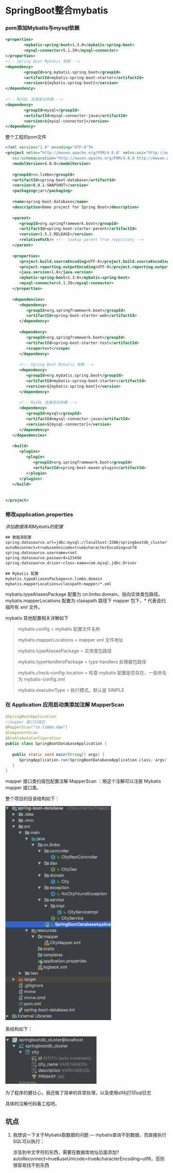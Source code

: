# SpringBoot整合mybatis

### pom添加Mybatis与mysql依赖

```xml
<properties>
        <mybatis-spring-boot>1.3.0</mybatis-spring-boot>
        <mysql-connector>5.1.39</mysql-connector>
</properties>
<!-- Spring Boot Mybatis 依赖 -->
<dependency>
        <groupId>org.mybatis.spring.boot</groupId>
        <artifactId>mybatis-spring-boot-starter</artifactId>
        <version>${mybatis-spring-boot}</version>
</dependency>

<!-- MySQL 连接驱动依赖 -->
<dependency>
        <groupId>mysql</groupId>
        <artifactId>mysql-connector-java</artifactId>
        <version>${mysql-connector}</version>
</dependency>
```

整个工程的pom文件

```xml
<?xml version="1.0" encoding="UTF-8"?>
<project xmlns="http://maven.apache.org/POM/4.0.0" xmlns:xsi="http://www.w3.org/2001/XMLSchema-instance"
   xsi:schemaLocation="http://maven.apache.org/POM/4.0.0 http://maven.apache.org/xsd/maven-4.0.0.xsd">
   <modelVersion>4.0.0</modelVersion>

   <groupId>cn.limbo</groupId>
   <artifactId>spring-boot-database</artifactId>
   <version>0.0.1-SNAPSHOT</version>
   <packaging>jar</packaging>

   <name>spring-boot-database</name>
   <description>Demo project for Spring Boot</description>

   <parent>
      <groupId>org.springframework.boot</groupId>
      <artifactId>spring-boot-starter-parent</artifactId>
      <version>1.5.2.RELEASE</version>
      <relativePath/> <!-- lookup parent from repository -->
   </parent>

   <properties>
      <project.build.sourceEncoding>UTF-8</project.build.sourceEncoding>
      <project.reporting.outputEncoding>UTF-8</project.reporting.outputEncoding>
      <java.version>1.8</java.version>
      <mybatis-spring-boot>1.3.0</mybatis-spring-boot>
      <mysql-connector>5.1.39</mysql-connector>
   </properties>

   <dependencies>
      <dependency>
         <groupId>org.springframework.boot</groupId>
         <artifactId>spring-boot-starter-web</artifactId>
      </dependency>

      <dependency>
         <groupId>org.springframework.boot</groupId>
         <artifactId>spring-boot-starter-test</artifactId>
         <scope>test</scope>
      </dependency>

      <!-- Spring Boot Mybatis 依赖 -->
      <dependency>
         <groupId>org.mybatis.spring.boot</groupId>
         <artifactId>mybatis-spring-boot-starter</artifactId>
         <version>${mybatis-spring-boot}</version>
      </dependency>

      <!-- MySQL 连接驱动依赖 -->
      <dependency>
         <groupId>mysql</groupId>
         <artifactId>mysql-connector-java</artifactId>
         <version>${mysql-connector}</version>
      </dependency>
   </dependencies>

   <build>
      <plugins>
         <plugin>
            <groupId>org.springframework.boot</groupId>
            <artifactId>spring-boot-maven-plugin</artifactId>
         </plugin>
      </plugins>
   </build>


</project>
```

### 修改application.properties

*添加数据库和Mybatis的配置*

```properties
## 数据源配置
spring.datasource.url=jdbc:mysql://localhost:3306/springbootdb_cluster?autoReconnect=true&useUnicode=true&characterEncoding=utf8
spring.datasource.username=root
spring.datasource.password=123456
spring.datasource.driver-class-name=com.mysql.jdbc.Driver

## Mybatis 配置
mybatis.typeAliasesPackage=cn.limbo.domain
mybatis.mapperLocations=classpath:mapper/*.xml
```

mybatis.typeAliasesPackage 配置为 cn.limbo.domain，指向实体类包路径。mybatis.mapperLocations 配置为 classpath 路径下 mapper 包下，* 代表会扫描所有 xml 文件。

mybatis 其他配置相关详解如下

> mybatis.config = mybatis 配置文件名称
>
> mybatis.mapperLocations = mapper xml 文件地址
>
> mybatis.typeAliasesPackage = 实体类包路径
>
> mybatis.typeHandlersPackage = type handlers 处理器包路径
>
> mybatis.check-config-location = 检查 mybatis 配置是否存在，一般命名为 mybatis-config.xml
>
> mybatis.executorType = 执行模式。默认是 SIMPLE

### 在 Application 应用启动类添加注解 MapperScan

```java
@SpringBootApplication
//mapper 接口扫描包
@MapperScan("cn.limbo.dao")
@ComponentScan
@EnableAutoConfiguration
public class SpringBootDatabaseApplication {

   public static void main(String[] args) {
      SpringApplication.run(SpringBootDatabaseApplication.class, args);
   }
}
```

mapper 接口类扫描包配置注解 MapperScan ：用这个注解可以注册 Mybatis mapper 接口类。

整个项目的目录结构如下：

![image](1.png)

表结构如下：

![image](2.png)

为了程序的健壮心，我还做了简单的异常处理，以及使用slf4j打印sql日志

具体的注解代码看工程吧。

## 坑点

1. 我想说一下关于Mybatis取数据的问题 — mybatis查询不到数据，而直接执行SQL可以执行：

   涉及到中文字符的东西，需要在数据库地址后面添加?autoReconnect=true&useUnicode=true&characterEncoding=utf8，否则很容易找不到东西